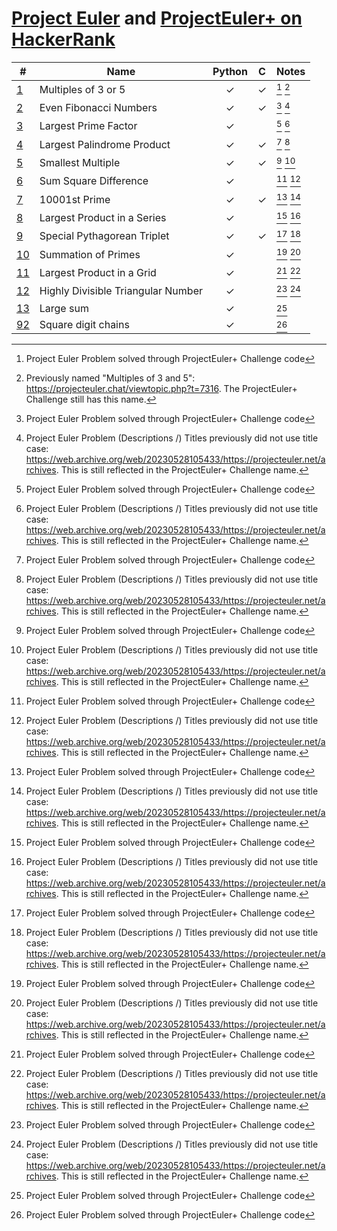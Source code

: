 [Project Euler](https://projecteuler.net) and
[ProjectEuler+ on HackerRank](https://www.hackerrank.com/contests/projecteuler)
===============================================================================

| #                                                        | Name                               | Python  |    C    | Notes     |
| -------------------------------------------------------- | ---------------------------------- | :-----: | :-----: | :-------- |
| [1](001%20-%20Multiples%20of%203%20and%205)              | Multiples of 3 or 5                | &check; | &check; | [^1] [^2] |
| [2](002%20-%20Even%20Fibonacci%20numbers)                | Even Fibonacci Numbers             | &check; | &check; | [^1] [^3] |
| [3](003%20-%20Largest%20prime%20factor)                  | Largest Prime Factor               | &check; |         | [^1] [^3] |
| [4](004%20-%20Largest%20palindrome%20product)            | Largest Palindrome Product         | &check; | &check; | [^1] [^3] |
| [5](005%20-%20Smallest%20multiple)                       | Smallest Multiple                  | &check; | &check; | [^1] [^3] |
| [6](006%20-%20Sum%20square%20difference)                 | Sum Square Difference              | &check; |         | [^1] [^3] |
| [7](007%20-%2010001st%20prime)                           | 10001st Prime                      | &check; | &check; | [^1] [^3] |
| [8](008%20-%20Largest%20product%20in%20a%20series)       | Largest Product in a Series        | &check; |         | [^1] [^3] |
| [9](009%20-%20Special%20Pythagorean%20triplet)           | Special Pythagorean Triplet        | &check; | &check; | [^1] [^3] |
| [10](010%20-%20Summation%20of%20primes)                  | Summation of Primes                | &check; |         | [^1] [^3] |
| [11](011%20-%20Largest%20product%20in%20a%20grid)        | Largest Product in a Grid          | &check; |         | [^1] [^3] |
| [12](012%20-%20Highly%20divisible%20triangular%20number) | Highly Divisible Triangular Number | &check; |         | [^1] [^3] |
| [13](013%20-%20Large%20sum)                              | Large sum                          | &check; |         | [^1]      |
| [92](092%20-%20Square%20digit%20chains)                  | Square digit chains                | &check; |         | [^1]      |

[^1]: Project Euler Problem solved through ProjectEuler+ Challenge code
[^2]: Previously named "Multiples of 3 and 5": https://projecteuler.chat/viewtopic.php?t=7316.
      The ProjectEuler+ Challenge still has this name.
[^3]: Project Euler Problem (Descriptions /) Titles previously did not use title case:
      https://web.archive.org/web/20230528105433/https://projecteuler.net/archives.
      This is still reflected in the ProjectEuler+ Challenge name.
